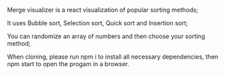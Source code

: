 Merge visualizer is a react visualization of popular sorting methods;

It uses Bubble sort, Selection sort, Quick sort and Insertion sort;

You can randomize an array of numbers and then choose your sorting method;

When cloning, please run npm i to install all necessary dependencies, then npm start to open the progam in a browser.